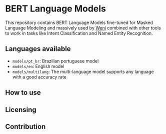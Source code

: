 # BERT Language Models

This repository contains BERT Language Models fine-tuned for Masked Language Modeling and massively used by [Weni](https://weni.ai) combined with other tools to work in tasks like Intent Classification and Named Entity Recognition.

## Languages available

- `models/pt_br`: Brazilian portuguese model
- `models/en`: English model
- `models/multilang`: The multi-language model supports any language with a good accuracy rate

## How to use

## Licensing

## Contribution
